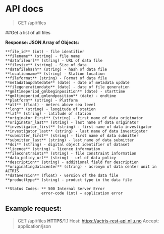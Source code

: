 # API docs

> GET /api/files

##Get a list of all files

**Response: JSON Array of Objects:**

    **file_id** (int) - file identifier
    **filename** (string) - file name
    **datafileurl** (string) - URL of data file
    **filesize** (string) - Size of data
    **datafilehash** (string) - hash of data file
    **locationname** (string) - Station location
    **fileformat** (string) - Format of data file
    **metadataupdatedate** (date) - date of metadata update
    **filegenerationdate** (date) - date of file generation
    **gmltimeperiod_gmlbeginposition** (date) - starttime
    **gmltimeperiod_gmlendposition** (date) - endtime
    **platform** (string) - Platform
    **alt** (float) - meters above sea level
    **long** (string) - longitude of station
    **lat** (string) - latitude of station
    **originator_first** (string) - first name of data originator
    **originator_last** (string) - last name of data originator
    **investigator_first** (string) - first name of data investigator
    **investigator_last** (string) - last name of data investigator
    **submitter_first** (string) - first name of data submitter
    **submitter_last** (string) - last name of data submitter
    **doi** (string) - digital object identifier of dataset
    **licence** (string) - licence information
    **fileconstraints** (string) - file constraint information
    **data_policy_url** (string) - url of data policy
    **description** (string) - additional field for description
    **originatingdatacenter** (string) - acronym of data center unit in ACTRIS
    **dataversion** (float) - version of the data file
    **producttype** (string) - product type in the data file
    
    **Status Codes:	** 500 Internal Server Error
                    error-code (int) – application error

## Example request:
> GET /api/files **HTTPS**/1.1
> Host: https://actris-rest-api.nilu.no
> Accept: application/json




